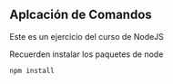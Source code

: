 ## Aplcación de Comandos ##

Este es un ejercicio del curso de NodeJS

Recuerden instalar los paquetes de node

````
npm install
````